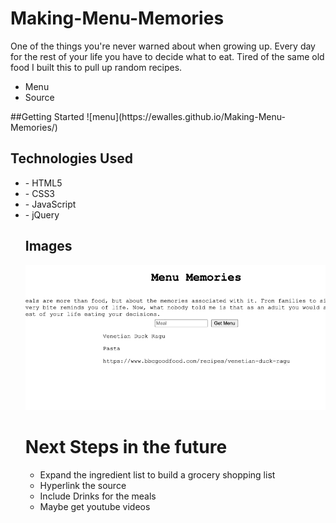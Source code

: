 # Making-Menu-Memories

One of the things you're never warned about when growing up. 
Every day for the rest of your life you have to decide what to eat. 
Tired of the same old food I built this to pull up random recipes.

<ul>
<li>Menu
<li>Source
</ul>
##Getting Started
![menu](https://ewalles.github.io/Making-Menu-Memories/)

## Technologies Used<br>
<ul>
<li>- HTML5
<li>- CSS3
<li>- JavaScript
<li>- jQuery
<br>

## Images

![recipe](https://github.com/EWalles/Making-Menu-Memories/blob/master/recipe.png)


<h1>Next Steps in the future</h1>
<ul>
<li>Expand the ingredient list to build a grocery shopping list
<li> Hyperlink the source
<li>Include Drinks for the meals
<li> Maybe get youtube videos
</ul>
